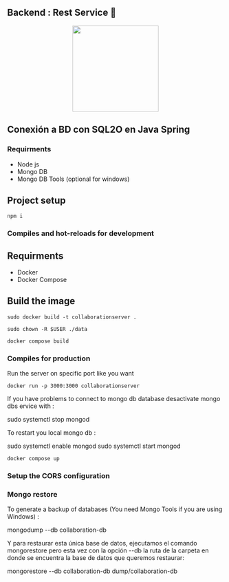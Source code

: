 
## Backend : Rest Service :exploding_head:
<p align="center"><a target="_blank"><img src="https://cdn.pixabay.com/photo/2015/04/23/17/41/node-js-736399_960_720.png" width="200"></a></p>

## Conexión a BD con SQL2O en Java Spring

### Requirments
* Node js 
* Mongo DB
* Mongo DB Tools (optional for windows)

## Project setup

```
npm i
```

### Compiles and hot-reloads for development

## Requirments
* Docker
* Docker Compose

## Build the image

```
sudo docker build -t collaborationserver .
```
```
sudo chown -R $USER ./data
```

```
docker compose build
```

### Compiles for production

Run the server on specific port like you want

```
docker run -p 3000:3000 collaborationserver
```
If you have problems to connect to mongo db database desactivate mongo dbs ervice with :

sudo systemctl stop mongod

To restart you local mongo db :

sudo systemctl enable mongod
sudo systemctl start mongod

```
docker compose up
```
### Setup the CORS configuration

### Mongo restore

To generate a backup of databases (You need Mongo Tools if you are using Windows) : 

mongodump --db collaboration-db

Y para restaurar esta única base de datos, ejecutamos el comando mongorestore pero esta vez con la opción --db  la ruta de la carpeta en donde se encuentra la base de datos que queremos restaurar:

mongorestore --db collaboration-db dump/collaboration-db
